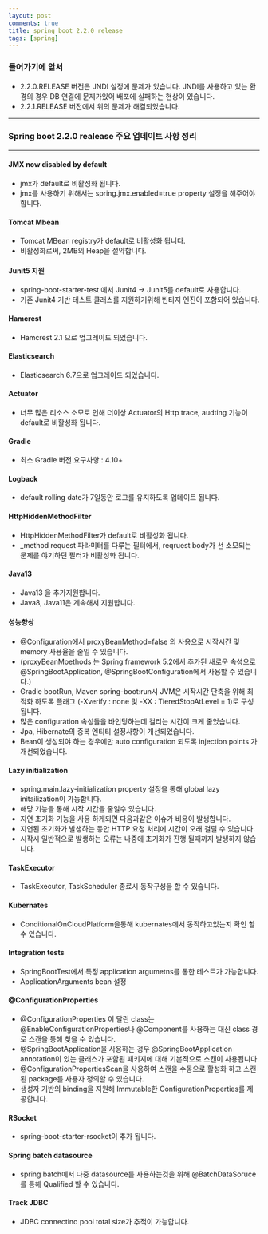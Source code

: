 ```yaml
---
layout: post
comments: true
title: spring boot 2.2.0 release
tags: [spring]
---
```


### 들어가기에 앞서  
- 2.2.0.RELEASE 버전은 JNDI 설정에 문제가 있습니다. JNDI를 사용하고 있는 환경의 경우 DB 연결에 문제가있어 배포에 실패하는 현상이 있습니다. 
- 2.2.1.RELEASE 버전에서 위의 문제가 해결되었습니다.

---
### Spring boot 2.2.0 realease 주요 업데이트 사항 정리  
---
#### JMX now disabled by default  
- jmx가 default로 비활성화 됩니다.  
- jmx를 사용하기 위해서는 spring.jmx.enabled=true property 설정을 해주어야 합니다.  

#### Tomcat Mbean  
- Tomcat MBean registry가 default로 비활성화 됩니다.  
- 비활성화로써, 2MB의 Heap을 절약합니다.  

#### Junit5 지원  
- spring-boot-starter-test 에서 Junit4 → Junit5를 default로 사용합니다.  
- 기존 Junit4 기반 테스트 클래스를 지원하기위해 빈티지 엔진이 포함되어 있습니다.  

#### Hamcrest   
- Hamcrest 2.1 으로 업그레이드 되었습니다.  

#### Elasticsearch  
- Elasticsearch 6.7으로 업그레이드 되었습니다.  

#### Actuator  
- 너무 많은 리소스 소모로 인해 더이상 Actuator의 Http trace, audting 기능이 default로 비활성화 됩니다.  
  
#### Gradle  
- 최소 Gradle 버전 요구사항 : 4.10+  

#### Logback  
- default rolling date가 7일동안 로그를 유지하도록 업데이트 됩니다.  

#### HttpHiddenMethodFilter  
- HttpHiddenMethodFilter가 default로 비활성화 됩니다.  
- _method request 파라미터를 다루는 필터에서, reqruest body가 선 소모되는 문제를 야기하던 필터가 비활성화 됩니다.  

#### Java13
- Java13 을 추가지원합니다.  
- Java8, Java11은 계속해서 지원합니다.  

#### 성능향상  
- @Configuration에서 proxyBeanMethod=false 의 사용으로 시작시간 및 memory 사용율을 줄일 수 있습니다.  
- (proxyBeanMoethods 는 Spring framework 5.2에서 추가된 새로운 속성으로 @SpringBootApplication, @SpringBootConfiguration에서 사용할 수 있습니다.)  
- Gradle bootRun, Maven spring-boot:run시 JVM은 시작시간 단축을 위해 최적화 하도록 플래그 (-Xverify : none 및 -XX : TieredStopAtLevel = 1)로 구성됩니다.  
- 많은 configuration 속성들을 바인딩하는데 걸리는 시간이 크게 줄었습니다.  
- Jpa, Hibernate의 중복 엔티티 설정사항이 개선되었습니다.  
- Bean이 생성되야 하는 경우에만 auto configuration 되도록 injection points 가 개선되었습니다.  

#### Lazy initialization  
- spring.main.lazy-initialization property 설정을 통해 global lazy initailization이 가능합니다.  
- 해당 기능을 통해 시작 시간을 줄일수 있습니다.  
- 지연 초기화 기능을 사용 하게되면 다음과같은 이슈가 비용이 발생합니다.  
- 지연된 초기화가 발생하는 동안 HTTP 요청 처리에 시간이 오래 걸릴 수 있습니다.  
- 시작시 일반적으로 발생하는 오류는 나중에 초기화가 진행 될때까지 발생하지 않습니다.  

#### TaskExecutor   
- TaskExecutor, TaskScheduler 종료시 동작구성을 할 수 있습니다.   

#### Kubernates  
- ConditionalOnCloudPlatform을통해 kubernates에서 동작하고있는지 확인 할 수 있습니다.  

#### Integration tests  
- SpringBootTest에서 특정 application argumetns를 통한 테스트가 가능합니다.  
- ApplicationArguments bean 설정  

#### @ConfigurationProperties  
- @ConfigurationProperties 이 달린 class는 @EnableConfigurationProperties나 @Component를 사용하는 대신 class 경로 스캔을 통해 찾을 수 있습니다.  
- @SpringBootApplication을 사용하는 경우 @SpringBootApplication annotation이 있는 클래스가 포함된 패키지에 대해 기본적으로 스캔이 사용됩니다.   
- @ConfigurationPropertiesScan을 사용하여 스캔을 수동으로 활성화 하고 스캔된 package를 사용자 정의할 수 있습니다.    
- 생성자 기반의 binding을 지원해 Immutable한 ConfigurationProperties를 제공합니다.  

#### RSocket  
- spring-boot-starter-rsocket이 추가 됩니다.  

#### Spring batch datasource  
- spring batch에서 다중 datasource를 사용하는것을 위해 @BatchDataSoruce  를 통해 Qualified 할 수 있습니다.  

#### Track JDBC  
- JDBC connectino pool total size가 추적이 가능합니다.  

